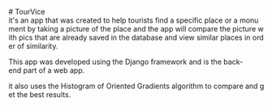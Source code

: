 # TourVice
it's an app that was created to help tourists find a specific place or a monument by taking a picture of the place and the app will compare the picture with pics that are already saved in the database and view similar places in order of similarity.

This app was developed using the Django framework and is the back-end part of a web app.

it also uses the Histogram of Oriented Gradients algorithm to compare and get the best results.